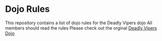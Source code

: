Dojo Rules
==========

This repository contains a list of dojo rules for the Deadly Vipers dojo
All members should read the rules
Please check out the orginal [Deadly Vipers Dojo](https://github.com/deadlyvipers)
